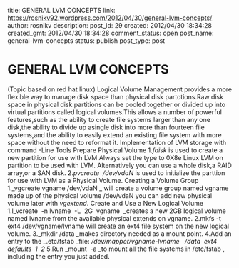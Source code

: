 title: GENERAL LVM CONCEPTS
link: https://rosnikv92.wordpress.com/2012/04/30/general-lvm-concepts/
author: rosnikv
description: 
post_id: 29
created: 2012/04/30 18:34:28
created_gmt: 2012/04/30 18:34:28
comment_status: open
post_name: general-lvm-concepts
status: publish
post_type: post

# GENERAL LVM CONCEPTS

(Topic based on red hat linux) Logical Volume Management provides a more flexible way to manage disk space than physical disk partotions.Raw disk space in physical disk partitions can be pooled together or divided up into virtual partitions called logical volumes.This allows a number of powerful features,such as the ability to create file systems larger than any one disk,the ability to divide up asingle disk into more than fourteen file systems,and the ability to easily extend an existing file system with more space without the need to reformat it. Implementation of LVM storage with command -Line Tools Prepare Physical Volume 1._fdisk_ is used to create a new partition for use with LVM.Always set the type to 0X8e Linux LVM on partition to be used with LVM. Alternatively you can use a whole disk,a RAID array,or a SAN disk. 2._pvcreate  /dev/vdaN_ is used to initialize the parttion for use with LVM as a Physical Volume. Creating a Volume Group 1._vgcreate vgname /dev/vdaN _ will create a volume group named vgname made up of the physical volume /dev/vdaN you can add new physical volume later with _vgextend_. Create and Use a New Logical Volume 1.l_vcreate  -n lvname  -L  2G  vgname  _creates a new 2GB logical volume named lvname from the available physical extends on vgname. 2.mkfs -t ext4 /dev/vgname/lvname will create an ext4 file system on the new logical volume. 3._mkdir /data _makes directory needed as a mount point. 4.Add an entry to the _.etc/fstab _file: _/dev/mapper/vgname-lvname   /data  ext4   defaults  1  2_ 5.Run _mount  -a _to mount all the file systems in /etc/fstab , including the entry you just added.
